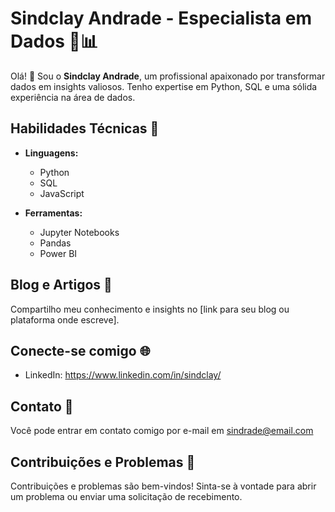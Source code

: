 # Sindclay Andrade - Especialista em Dados 💼📊

Olá! 👋 Sou o **Sindclay Andrade**, um profissional apaixonado por transformar dados em insights valiosos. Tenho expertise em Python, SQL e uma sólida experiência na área de dados.

## Habilidades Técnicas 🚀

- **Linguagens:**
  - Python
  - SQL
  - JavaScript

- **Ferramentas:**
  - Jupyter Notebooks
  - Pandas
  - Power BI


## Blog e Artigos 📝

Compartilho meu conhecimento e insights no [link para seu blog ou plataforma onde escreve].

## Conecte-se comigo 🌐

- LinkedIn: https://www.linkedin.com/in/sindclay/


## Contato 📧

Você pode entrar em contato comigo por e-mail em sindrade@email.com

## Contribuições e Problemas 🤝

Contribuições e problemas são bem-vindos! Sinta-se à vontade para abrir um problema ou enviar uma solicitação de recebimento.
